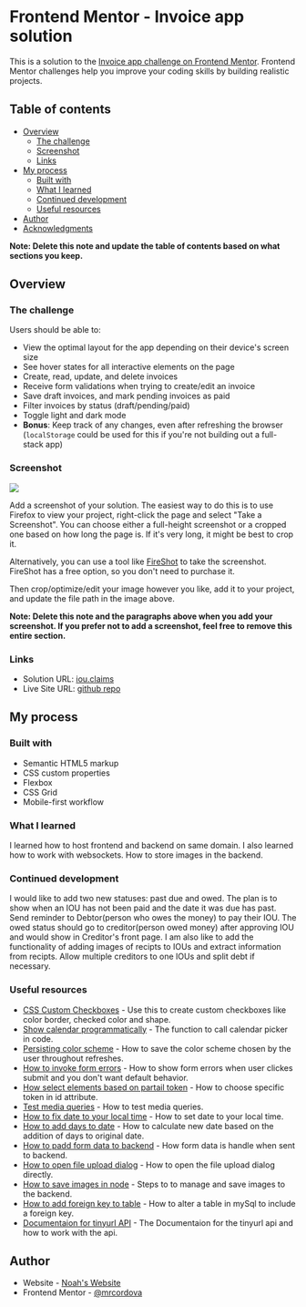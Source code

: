 # Frontend Mentor - Invoice app solution

This is a solution to the [Invoice app challenge on Frontend Mentor](https://www.frontendmentor.io/challenges/invoice-app-i7KaLTQjl). Frontend Mentor challenges help you improve your coding skills by building realistic projects.

## Table of contents

- [Overview](#overview)
  - [The challenge](#the-challenge)
  - [Screenshot](#screenshot)
  - [Links](#links)
- [My process](#my-process)
  - [Built with](#built-with)
  - [What I learned](#what-i-learned)
  - [Continued development](#continued-development)
  - [Useful resources](#useful-resources)
- [Author](#author)
- [Acknowledgments](#acknowledgments)

**Note: Delete this note and update the table of contents based on what sections you keep.**

## Overview

### The challenge

Users should be able to:

- View the optimal layout for the app depending on their device's screen size
- See hover states for all interactive elements on the page
- Create, read, update, and delete invoices
- Receive form validations when trying to create/edit an invoice
- Save draft invoices, and mark pending invoices as paid
- Filter invoices by status (draft/pending/paid)
- Toggle light and dark mode
- **Bonus**: Keep track of any changes, even after refreshing the browser (`localStorage` could be used for this if you're not building out a full-stack app)

### Screenshot

![](./screenshot.jpg)

Add a screenshot of your solution. The easiest way to do this is to use Firefox to view your project, right-click the page and select "Take a Screenshot". You can choose either a full-height screenshot or a cropped one based on how long the page is. If it's very long, it might be best to crop it.

Alternatively, you can use a tool like [FireShot](https://getfireshot.com/) to take the screenshot. FireShot has a free option, so you don't need to purchase it.

Then crop/optimize/edit your image however you like, add it to your project, and update the file path in the image above.

**Note: Delete this note and the paragraphs above when you add your screenshot. If you prefer not to add a screenshot, feel free to remove this entire section.**

### Links

- Solution URL: [iou.claims](iou.claims)
- Live Site URL: [github repo](https://github.com/mrcordova/invoice-app)

## My process

### Built with

- Semantic HTML5 markup
- CSS custom properties
- Flexbox
- CSS Grid
- Mobile-first workflow

### What I learned

I learned how to host frontend and backend on same domain. I also learned how to work with websockets. How to store images in the backend.

### Continued development

I would like to add two new statuses: past due and owed. The plan is to show when an IOU has not been paid and the date it was due has past. Send reminder to Debtor(person who owes the money) to pay their IOU. The owed status should go to creditor(person owed money) after approving IOU and would show in Creditor's front page.
I am also like to add the functionality of adding images of recipts to IOUs and extract information from recipts. Allow multiple creditors to one IOUs and split debt if necessary.

### Useful resources

- [CSS Custom Checkboxes](https://css3.com/implementing-custom-checkboxes-and-radio-buttons-with-css3/) - Use this to create custom checkboxes like color border, checked color and shape.
- [Show calendar programmatically](https://stackoverflow.com/questions/51334960/how-to-show-calendar-popup-when-inputtype-date-is-on-focus) - The function to call calendar picker in code.
- [Persisting color scheme](https://www.smashingmagazine.com/2024/03/setting-persisting-color-scheme-preferences-css-javascript/) - How to save the color scheme chosen by the user throughout refreshes.
- [How to invoke form errors](https://stackoverflow.com/questions/71939429/programmatically-submit-form-with-submit-events) - How to show form errors when user clickes submit and you don't want default behavior.
- [How select elements based on partail token](https://stackoverflow.com/questions/8714090/how-to-do-a-wildcard-element-name-match-with-queryselector-or-queryselector) - How to choose specific token in id attribute.
- [Test media queries](https://developer.mozilla.org/en-US/docs/Web/CSS/CSS_media_queries/Testing_media_queries) - How to test media queries.
- [How to fix date to your local time](https://stackoverflow.com/questions/7556591/is-the-javascript-date-object-always-one-day-off) - How to set date to your local time.
- [How to add days to date](https://stackoverflow.com/questions/563406/how-to-add-days-to-date) - How to calculate new date based on the addition of days to original date.
- [How to padd form data to backend](https://stackoverflow.com/questions/46640024/how-do-i-post-form-data-with-fetch-api) - How form data is handle when sent to backend.
- [How to open file upload dialog](https://stackoverflow.com/questions/16215771/how-to-open-select-file-dialog-via-js) - How to open the file upload dialog directly.
- [How to save images in node](https://stackoverflow.com/questions/15772394/how-to-upload-display-and-save-images-using-node-js-and-express) - Steps to to manage and save images to the backend.
- [How to add foreign key to table](https://stackoverflow.com/questions/10028214/add-foreign-key-to-existing-table) - How to alter a table in mySql to include a foreign key.
- [Documentaion for tinyurl API](https://tinyurl.com/app/dev) - The Documentaion for the tinyurl api and how to work with the api.

## Author

- Website - [Noah's Website](https://noahs.software)
- Frontend Mentor - [@mrcordova](https://www.frontendmentor.io/profile/mrcordova)
